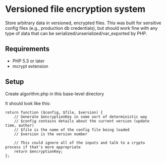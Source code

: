 Versioned file encryption system
================================

Store arbitrary data in versioned, encrypted files. This was built for sensitive config files (e.g., production db credentials), but should work fine with any type of data that can be serialized/unserialized/var_exported by PHP.

Requirements
------------
* PHP 5.3 or later
* mcrypt extension

Setup
-----

Create algorithm.php in this base-level directory

It should look like this:

	return function ($config, $file, $version) {
		// Generate $encryptionKey in some sort of deterministic way
		// $config contains details about the current version (update time, author)
		// $file is the name of the config file being loaded
		// $version is the version number

		// This could ignore all of the inputs and talk to a crypto process if that's more appropriate
		return $encryptionKey;
	};

